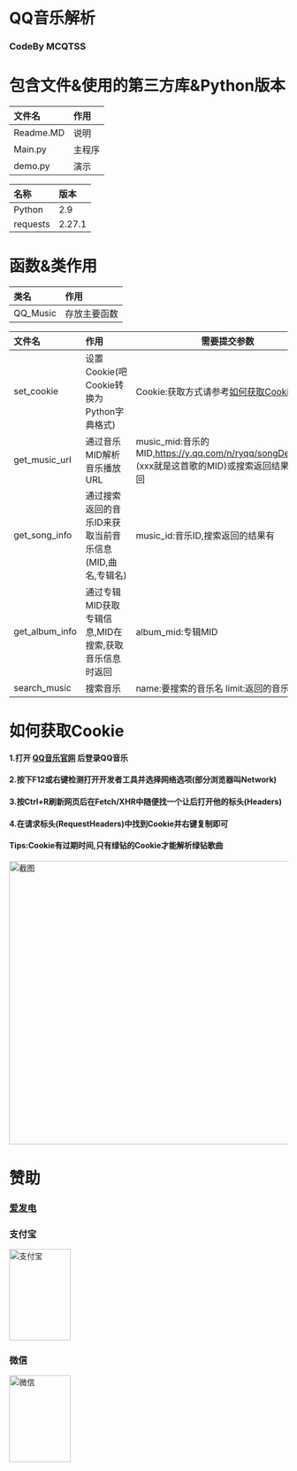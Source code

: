 # QQ音乐解析

### CodeBy MCQTSS

# 包含文件&使用的第三方库&Python版本

| 文件名       | 作用  |
|:----------|:----|
| Readme.MD | 说明  |
| Main.py   | 主程序 |
| demo.py   | 演示  |

| 名称       | 版本     |
|:---------|:-------|
| Python   | 2.9    |
| requests | 2.27.1 |

# 函数&类作用

| 类名       | 作用     |
|:---------|:-------|
| QQ_Music | 存放主要函数 |

| 文件名            | 作用                               | 需要提交参数                                                                            |
|:---------------|:---------------------------------|-----------------------------------------------------------------------------------|
| set_cookie     | 设置Cookie(吧Cookie转换为Python字典格式)   | Cookie:获取方式请参考[如何获取Cookie](#如何获取Cookie)                                           |
| get_music_url  | 通过音乐MID解析音乐播放URL                 | music_mid:音乐的MID,https://y.qq.com/n/ryqq/songDetail/xxx (xxx就是这首歌的MID)或搜索返回结果时会返回 |
| get_song_info  | 通过搜索返回的音乐ID来获取当前音乐信息(MID,曲名,专辑名) | music_id:音乐ID,搜索返回的结果有                                                            |
| get_album_info | 通过专辑MID获取专辑信息,MID在搜索,获取音乐信息时返回   | album_mid:专辑MID                                                                   |
| search_music   | 搜索音乐                             | name:要搜索的音乐名 limit:返回的音乐数量                                                        |

# 如何获取Cookie

#### 1.打开 [QQ音乐官网](https://y.qq.com/) 后登录QQ音乐

#### 2.按下F12或右键检测打开开发者工具并选择网络选项(部分浏览器叫Network)

#### 3.按Ctrl+R刷新网页后在Fetch/XHR中随便找一个让后打开他的标头(Headers)

#### 4.在请求标头(RequestHeaders)中找到Cookie并右键复制即可

#### Tips:Cookie有过期时间,只有绿钻的Cookie才能解析绿钻歌曲

<img alt="截图" heig ht="296" src="https://mcqtssdw.oss-cn-zhangjiakou.aliyuncs.com/MCQTSS_skm/QQ%E6%88%AA%E5%9B%BE20220210234017.png" width="512"/></br>

# 赞助

### [爱发电](https://afdian.net/@mcqtss)

### 支付宝

<img src="https://mcqtssdw.oss-cn-zhangjiakou.aliyuncs.com/MCQTSS_skm/C7A8DC521B4F0F07C2FFD9E0EB3BE75A.jpg" width="111px" height="165px" alt="支付宝">

### 微信

<img src="https://mcqtssdw.oss-cn-zhangjiakou.aliyuncs.com/MCQTSS_skm/3918962FCB73C64D8C1A782C5EF3A45C.jpg" width="111px" height="157px" alt="微信">
